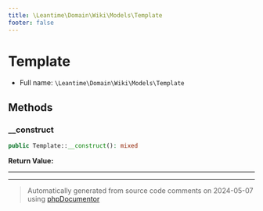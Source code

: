 ```yaml
---
title: \Leantime\Domain\Wiki\Models\Template
footer: false
---
```


# Template





* Full name: `\Leantime\Domain\Wiki\Models\Template`



## Methods

### __construct



```php
public Template::__construct(): mixed
```









**Return Value:**





---


---
> Automatically generated from source code comments on 2024-05-07 using [phpDocumentor](http://www.phpdoc.org/)

